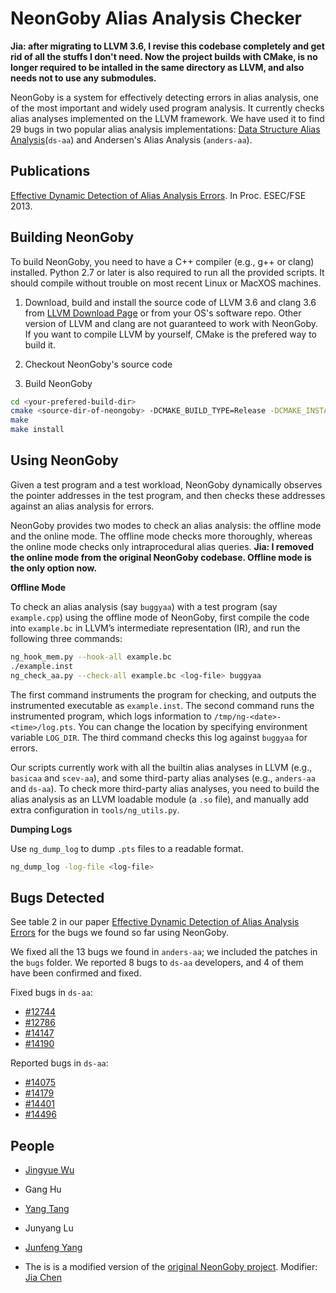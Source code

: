 NeonGoby Alias Analysis Checker
===============================

**Jia: after migrating to LLVM 3.6, I revise this codebase completely and get rid of all the stuffs I don't need. Now the project builds with CMake, is no longer required to be intalled in the same directory as LLVM, and also needs not to use any submodules.**

NeonGoby is a system for effectively detecting errors in alias analysis, one of
the most important and widely used program analysis. It currently checks alias
analyses implemented on the LLVM framework. We have used it to find 29 bugs in
two popular alias analysis implementations: [Data Structure Alias
Analysis](http://llvm.org/docs/AliasAnalysis.html#the-ds-aa-pass)(`ds-aa`)
and Andersen's Alias Analysis (`anders-aa`).

Publications
------------

[Effective Dynamic Detection of Alias Analysis
Errors](http://www.cs.columbia.edu/~jingyue/docs/wu-fse13.pdf). In Proc.
ESEC/FSE 2013.

Building NeonGoby
-----------------

To build NeonGoby, you need to have a C++ compiler (e.g., g++ or clang)
installed. Python 2.7 or later is also required to run all the provided scripts. It should compile without trouble on most recent Linux or MacXOS
machines.

1. Download, build and install the source code of LLVM 3.6 and clang 3.6 from [LLVM Download Page](http://llvm.org/releases/download.html) or from your OS's software repo. Other version of LLVM and clang are not guaranteed to work with NeonGoby. If you want to compile LLVM by yourself, CMake is the prefered way to build it.

2. Checkout NeonGoby's source code

3. Build NeonGoby
```bash
cd <your-prefered-build-dir>
cmake <source-dir-of-neongoby> -DCMAKE_BUILD_TYPE=Release -DCMAKE_INSTALL_PREFIX=<your-prefered-install-dir>
make
make install
```

Using NeonGoby
----------------

Given a test program and a test workload, NeonGoby dynamically observes the
pointer addresses in the test program, and then checks these addresses against
an alias analysis for errors.

NeonGoby provides two modes to check an alias analysis: the offline mode and the
online mode. The offline mode checks more thoroughly, whereas the online mode
checks only intraprocedural alias queries. **Jia: I removed the online mode from the original NeonGoby codebase. Offline mode is the only option now.**

**Offline Mode**

To check an alias analysis (say `buggyaa`) with a test program (say
`example.cpp`) using the offline
mode of NeonGoby, first compile the code into `example.bc` in LLVM’s
intermediate representation (IR), and run the following three commands:

```bash
ng_hook_mem.py --hook-all example.bc
./example.inst
ng_check_aa.py --check-all example.bc <log-file> buggyaa
```

The first command instruments the program for checking, and outputs the
instrumented executable as `example.inst`. The second command runs the
instrumented program, which logs information to
`/tmp/ng-<date>-<time>/log.pts`. You can change the location by specifying
environment variable `LOG_DIR`. The third command checks this log against
`buggyaa` for errors.

Our scripts currently work with all the builtin alias analyses in LLVM (e.g.,
`basicaa` and `scev-aa`), and some third-party alias analyses (e.g., `anders-aa`
and `ds-aa`). To check more third-party alias analyses, you need to build the
alias analysis as an LLVM loadable module (a `.so` file), and manually add extra
configuration in `tools/ng_utils.py`.

**Dumping Logs**

Use `ng_dump_log` to dump `.pts` files to a readable format.

```bash
ng_dump_log -log-file <log-file>
```

Bugs Detected
-------------

See table 2 in our paper [Effective Dynamic Detection of Alias Analysis
Errors](http://www.cs.columbia.edu/~jingyue/docs/wu-fse13.pdf) for the bugs we
found so far using NeonGoby.

We fixed all the 13 bugs we found in `anders-aa`; we included the patches in the
`bugs` folder. We reported 8 bugs to `ds-aa` developers, and 4 of them have been
confirmed and fixed.

Fixed bugs in `ds-aa`:
- [#12744](http://llvm.org/bugs/show_bug.cgi?id=12744)
- [#12786](http://llvm.org/bugs/show_bug.cgi?id=12786)
- [#14147](http://llvm.org/bugs/show_bug.cgi?id=14147)
- [#14190](http://llvm.org/bugs/show_bug.cgi?id=14190)

Reported bugs in `ds-aa`:
- [#14075](http://llvm.org/bugs/show_bug.cgi?id=14075)
- [#14179](http://llvm.org/bugs/show_bug.cgi?id=14179)
- [#14401](http://llvm.org/bugs/show_bug.cgi?id=14401)
- [#14496](http://llvm.org/bugs/show_bug.cgi?id=14496)

People
------
- [Jingyue Wu](http://www.cs.columbia.edu/~jingyue/)
- Gang Hu
- [Yang Tang](http://ytang.com/)
- Junyang Lu
- [Junfeng Yang](http://www.cs.columbia.edu/~junfeng/)

- The is is a modified version of the [original NeonGoby project](https://github.com/wujingyue/neongoby). Modifier: [Jia Chen](http://www.cs.utexas.edu/~jchen/)
